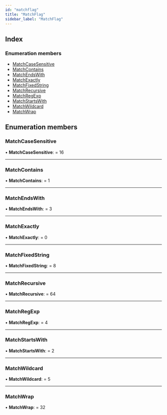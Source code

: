 ```yaml
---
id: "matchflag"
title: "MatchFlag"
sidebar_label: "MatchFlag"
---
```


## Index

### Enumeration members

* [MatchCaseSensitive](matchflag.md#matchcasesensitive)
* [MatchContains](matchflag.md#matchcontains)
* [MatchEndsWith](matchflag.md#matchendswith)
* [MatchExactly](matchflag.md#matchexactly)
* [MatchFixedString](matchflag.md#matchfixedstring)
* [MatchRecursive](matchflag.md#matchrecursive)
* [MatchRegExp](matchflag.md#matchregexp)
* [MatchStartsWith](matchflag.md#matchstartswith)
* [MatchWildcard](matchflag.md#matchwildcard)
* [MatchWrap](matchflag.md#matchwrap)

## Enumeration members

###  MatchCaseSensitive

• **MatchCaseSensitive**: = 16

___

###  MatchContains

• **MatchContains**: = 1

___

###  MatchEndsWith

• **MatchEndsWith**: = 3

___

###  MatchExactly

• **MatchExactly**: = 0

___

###  MatchFixedString

• **MatchFixedString**: = 8

___

###  MatchRecursive

• **MatchRecursive**: = 64

___

###  MatchRegExp

• **MatchRegExp**: = 4

___

###  MatchStartsWith

• **MatchStartsWith**: = 2

___

###  MatchWildcard

• **MatchWildcard**: = 5

___

###  MatchWrap

• **MatchWrap**: = 32
